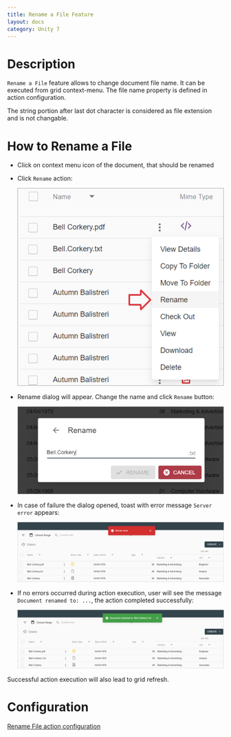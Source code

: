 ```yaml
---
title: Rename a File Feature
layout: docs
category: Unity 7
---
```

# Description

`Rename a File` feature allows to change document file name. It can be executed from grid context-menu. The file name property is defined in action configuration.

The string portion after last dot character is considered as file extension and is not changable.


# How to Rename a File

- Click on context menu icon of the document, that should be renamed

- Click `Rename` action:

     ![Context-menu](rename-file/images/rename-file-context-menu.png)

- Rename dialog will appear. Change the name and click `Rename` button:

     ![Select a folder dialog](rename-file/images/rename-file-dialog.png)

- In case of failure the dialog opened, toast with error message `Server error` appears:

     ![Action failure](rename-file/images/rename-file-error.png)

- If no errors occurred during action execution, user will see the message `Document renamed to: ...`, the action completed successfully:

     ![Action success](rename-file/images/rename-file-success.png)

Successful action execution will also lead to grid refresh.

# Configuration

[Rename File action configuration](../../configuration/actions/rename-file.md)